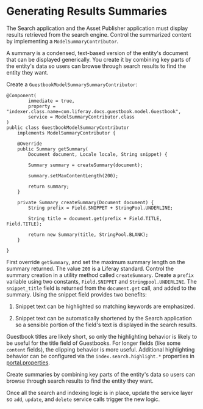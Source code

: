 # Generating Results Summaries

The Search application and the Asset Publisher application must display results
retrieved from the search engine. Control the summarized content by implementing
a `ModelSummaryContributor`.

A summary is a condensed, text-based version of the entity's document that can
be displayed generically. You create it by combining key parts of the entity's
data so users can browse through search results to find the entity they want.

Create a `GuestbookModelSummarySummaryContributor`:

    @Component(
            immediate = true,
            property = "indexer.class.name=com.liferay.docs.guestbook.model.Guestbook",
            service = ModelSummaryContributor.class
    )
    public class GuestbookModelSummaryContributor
        implements ModelSummaryContributor {

        @Override
        public Summary getSummary(
            Document document, Locale locale, String snippet) {

            Summary summary = createSummary(document);

            summary.setMaxContentLength(200);

            return summary;
        }

        private Summary createSummary(Document document) {
            String prefix = Field.SNIPPET + StringPool.UNDERLINE;

            String title = document.get(prefix + Field.TITLE, Field.TITLE);

            return new Summary(title, StringPool.BLANK);
        }

    }

First override `getSummary`, and set the maximum summary length on the summary
returned. The value `200` is a Liferay standard. Control the summary creation in
a utility method called `createSummary`. Create a `prefix` variable using two
constants, `Field.SNIPPET` and `Stringpool.UNDERLINE`. The `snippet_title` field
is returned from the `document.get` call, and added to the summary. Using the
snippet field provides two benefits:

1.  Snippet text can be highlighted so matching keywords are emphasized.

2.  Snippet text can be automatically shortened by the Search application so a
    sensible portion of the field's text is displayed in the search results. 

Guestbook titles are likely short, so only the highlighting behavior is likely
to be useful for the title field of Guestbooks. For longer fields (like some
`content` fields), the clipping behavior is more useful.  Additional
highlighting behavior can be configured via the `index.search.highlight.*`
properties in
[portal.properties](https://docs.liferay.com/portal/7.1-latest/propertiesdoc/portal.properties.html#Lucene%20Search).

Create summaries by combining key parts of the entity's data so users can browse
through search results to find the entity they want.

Once all the search and indexing logic is in place, update the service layer so
`add`, `update`, and `delete` service calls trigger the new logic.
